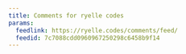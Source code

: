```yaml
---
title: Comments for ryelle codes
params:
  feedlink: https://ryelle.codes/comments/feed/
  feedid: 7c7088cdd0960967250298c6458b9f14
---
```

